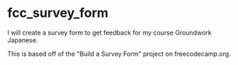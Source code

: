 # fcc_survey_form
I will create a survey form to get feedback for my course Groundwork Japanese.

This is based off of the "Build a Survey Form" project on freecodecamp.org.